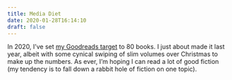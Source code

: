 ```yaml
---
title: Media Diet
date: 2020-01-28T16:14:10
draft: false
---
```


In 2020, I’ve set [my Goodreads target](https://www.goodreads.com/user/show/54047855-jack-reid) to 80 books. I just about made it last year, albeit with some cynical swiping of slim volumes over Christmas to make up the numbers. As ever, I’m hoping I can read a lot of good fiction (my tendency is to fall down a rabbit hole of fiction on one topic).

